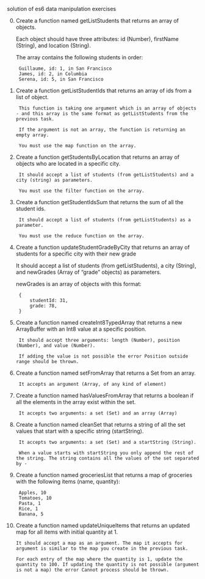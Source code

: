 solution of es6 data manipulation exercises

0. Create a function named getListStudents that returns an array of objects.

    Each object should have three attributes: id (Number), firstName (String), and location (String).

    The array contains the following students in order:

        Guillaume, id: 1, in San Francisco
        James, id: 2, in Columbia
        Serena, id: 5, in San Francisco

1. Create a function getListStudentIds that returns an array of ids from a list of object.

        This function is taking one argument which is an array of objects - and this array is the same format as getListStudents from the previous task.

        If the argument is not an array, the function is returning an empty array.

        You must use the map function on the array.

2. Create a function getStudentsByLocation that returns an array of objects who are located in a specific city.

        It should accept a list of students (from getListStudents) and a city (string) as parameters.

        You must use the filter function on the array.

3. Create a function getStudentIdsSum that returns the sum of all the student ids.

        It should accept a list of students (from getListStudents) as a parameter.

        You must use the reduce function on the array.

4. Create a function updateStudentGradeByCity that returns an array of students for a specific city with their new grade

    It should accept a list of students (from getListStudents), a city (String), and newGrades (Array of “grade” objects) as parameters.

    newGrades is an array of objects with this format:

        {
            studentId: 31,
            grade: 78,
        }

5. Create a function named createInt8TypedArray that returns a new ArrayBuffer with an Int8 value at a specific position.

        It should accept three arguments: length (Number), position (Number), and value (Number).

        If adding the value is not possible the error Position outside range should be thrown.

6. Create a function named setFromArray that returns a Set from an array.

        It accepts an argument (Array, of any kind of element)

7. Create a function named hasValuesFromArray that returns a boolean if all the elements in the array exist within the set.

        It accepts two arguments: a set (Set) and an array (Array)

8. Create a function named cleanSet that returns a string of all the set values that start with a specific string (startString).

        It accepts two arguments: a set (Set) and a startString (String).

        When a value starts with startString you only append the rest of the string. The string contains all the values of the set separated by -

9. Create a function named groceriesList that returns a map of groceries with the following items (name, quantity):

        Apples, 10
        Tomatoes, 10
        Pasta, 1
        Rice, 1
        Banana, 5

10. Create a function named updateUniqueItems that returns an updated map for all items with initial quantity at 1.

        It should accept a map as an argument. The map it accepts for argument is similar to the map you create in the previous task.

        For each entry of the map where the quantity is 1, update the quantity to 100. If updating the quantity is not possible (argument is not a map) the error Cannot process should be thrown.

